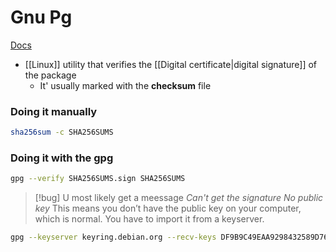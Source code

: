 # Gnu Pg
[Docs](https://www.maketecheasier.com/verify-authenticity-linux-software-digital-signatures/)
- [[Linux]]  utility  that verifies the [[Digital certificate|digital signature]] of the package
	- It' usually marked with the **checksum** file

###  Doing it manually 

```bash
sha256sum -c SHA256SUMS
```

### Doing it with the gpg 
```bash
gpg --verify SHA256SUMS.sign SHA256SUMS
```
>[!bug] U most likely get a meessage
*Can't get the signature No public key*
This means you don’t have the public key on your computer, which is normal. You have to import it from a keyserver.

```bash
gpg --keyserver keyring.debian.org --recv-keys DF9B9C49EAA9298432589D76DA87E80D6294BE9B
```